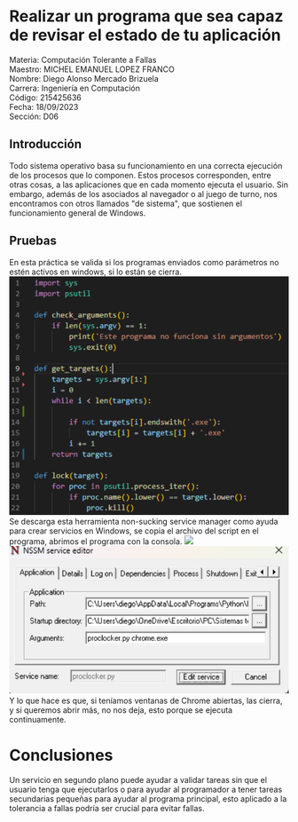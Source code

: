 # Realizar un programa que sea capaz de revisar el estado de tu aplicación
Materia: Computación Tolerante a Fallas<br>
Maestro: MICHEL EMANUEL LOPEZ FRANCO<br>
Nombre: Diego Alonso Mercado Brizuela<br>
Carrera: Ingeniería en Computación<br>
Código: 215425636<br>
Fecha: 18/09/2023<br>
Sección: D06<br>

## Introducción
Todo sistema operativo basa su funcionamiento en una correcta ejecución de los procesos que lo componen. Estos procesos corresponden, entre otras cosas, a las aplicaciones que en cada momento ejecuta el usuario. Sin embargo, además de los asociados al navegador o al juego de turno, nos encontramos con otros llamados "de sistema", que sostienen el funcionamiento general de Windows.
## Pruebas
En esta práctica se valida si los programas enviados como parámetros no estén activos en windows, si lo están se cierra.
<br>
<img
src="https://github.com/Diego3207/estatus/blob/main/Evidencia%201.png">
<br>
Se descarga esta herramienta non-sucking service manager como ayuda para crear servicios en Windows, se copia el archivo del script en el programa, abrimos el programa con la consola.
<img
src="https://github.com/Diego3207/estatus/blob/main/Evid
encia%202.png">
<br>
<img
src="https://github.com/Diego3207/estatus/blob/main/Evidencia%203.png">
<br>
Y lo que hace es que, si teníamos ventanas de Chrome abiertas, las cierra, y si
queremos abrir más, no nos deja, esto porque se ejecuta continuamente.
# Conclusiones
Un servicio en segundo plano puede ayudar a validar tareas sin que el usuario tenga que ejecutarlos o para ayudar al programador a tener tareas secundarias pequeñas para ayudar al programa principal, esto aplicado a la tolerancia a fallas podría ser crucial para evitar fallas.
